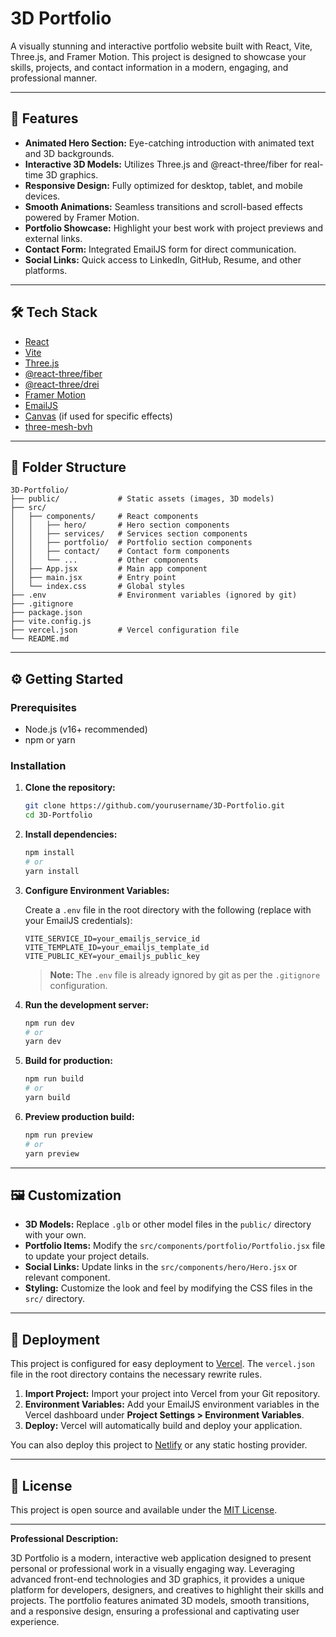 # 3D Portfolio

A visually stunning and interactive portfolio website built with React, Vite, Three.js, and Framer Motion. This project is designed to showcase your skills, projects, and contact information in a modern, engaging, and professional manner.

---

## 🚀 Features

- **Animated Hero Section:** Eye-catching introduction with animated text and 3D backgrounds.
- **Interactive 3D Models:** Utilizes Three.js and @react-three/fiber for real-time 3D graphics.
- **Responsive Design:** Fully optimized for desktop, tablet, and mobile devices.
- **Smooth Animations:** Seamless transitions and scroll-based effects powered by Framer Motion.
- **Portfolio Showcase:** Highlight your best work with project previews and external links.
- **Contact Form:** Integrated EmailJS form for direct communication.
- **Social Links:** Quick access to LinkedIn, GitHub, Resume, and other platforms.

---

## 🛠️ Tech Stack

- [React](https://react.dev/)
- [Vite](https://vitejs.dev/)
- [Three.js](https://threejs.org/)
- [@react-three/fiber](https://docs.pmnd.rs/react-three-fiber/getting-started/introduction)
- [@react-three/drei](https://github.com/pmndrs/drei)
- [Framer Motion](https://www.framer.com/motion/)
- [EmailJS](https://www.emailjs.com/)
- [Canvas](https://www.npmjs.com/package/canvas) (if used for specific effects)
- [three-mesh-bvh](https://github.com/gkjohnson/three-mesh-bvh)

---

## 📁 Folder Structure

```
3D-Portfolio/
├── public/             # Static assets (images, 3D models)
├── src/
│   ├── components/     # React components
│   │   ├── hero/       # Hero section components
│   │   ├── services/   # Services section components
│   │   ├── portfolio/  # Portfolio section components
│   │   ├── contact/    # Contact form components
│   │   └── ...         # Other components
│   ├── App.jsx         # Main app component
│   ├── main.jsx        # Entry point
│   └── index.css       # Global styles
├── .env                # Environment variables (ignored by git)
├── .gitignore
├── package.json
├── vite.config.js
├── vercel.json         # Vercel configuration file
└── README.md
```

---

## ⚙️ Getting Started

### Prerequisites

- Node.js (v16+ recommended)
- npm or yarn

### Installation

1. **Clone the repository:**
   ```sh
   git clone https://github.com/yourusername/3D-Portfolio.git
   cd 3D-Portfolio
   ```

2. **Install dependencies:**
   ```sh
   npm install
   # or
   yarn install
   ```

3. **Configure Environment Variables:**

   Create a `.env` file in the root directory with the following (replace with your EmailJS credentials):

   ```
   VITE_SERVICE_ID=your_emailjs_service_id
   VITE_TEMPLATE_ID=your_emailjs_template_id
   VITE_PUBLIC_KEY=your_emailjs_public_key
   ```

   > **Note:** The `.env` file is already ignored by git as per the `.gitignore` configuration.

4. **Run the development server:**
   ```sh
   npm run dev
   # or
   yarn dev
   ```

5. **Build for production:**
   ```sh
   npm run build
   # or
   yarn build
   ```

6. **Preview production build:**
   ```sh
   npm run preview
   # or
   yarn preview
   ```

---

## 🖼️ Customization

- **3D Models:** Replace `.glb` or other model files in the `public/` directory with your own.
- **Portfolio Items:** Modify the `src/components/portfolio/Portfolio.jsx` file to update your project details.
- **Social Links:** Update links in the `src/components/hero/Hero.jsx` or relevant component.
- **Styling:** Customize the look and feel by modifying the CSS files in the `src/` directory.

---

## 🚢 Deployment

This project is configured for easy deployment to [Vercel](https://vercel.com/). The `vercel.json` file in the root directory contains the necessary rewrite rules.

1.  **Import Project:** Import your project into Vercel from your Git repository.
2.  **Environment Variables:** Add your EmailJS environment variables in the Vercel dashboard under **Project Settings > Environment Variables**.
3.  **Deploy:** Vercel will automatically build and deploy your application.

You can also deploy this project to [Netlify](https://www.netlify.com/) or any static hosting provider.

---

## 📄 License

This project is open source and available under the [MIT License](LICENSE).

---

**Professional Description:**

3D Portfolio is a modern, interactive web application designed to present personal or professional work in a visually engaging way. Leveraging advanced front-end technologies and 3D graphics, it provides a unique platform for developers, designers, and creatives to highlight their skills and projects. The portfolio features animated 3D models, smooth transitions, and a responsive design, ensuring a professional and captivating user experience.
